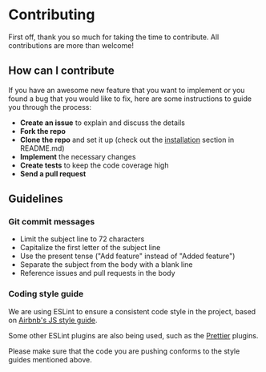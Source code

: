 # Contributing
First off, thank you so much for taking the time to contribute. All contributions are more than welcome!

## How can I contribute
If you have an awesome new feature that you want to implement or you found a bug that you would like to fix, here are some instructions to guide you through the process:
- **Create an issue** to explain and discuss the details
- **Fork the repo**
- **Clone the repo** and set it up (check out the [installation](#) section in README.md)
- **Implement** the necessary changes
- **Create tests** to keep the code coverage high
- **Send a pull request**

## Guidelines
### Git commit messages
- Limit the subject line to 72 characters
- Capitalize the first letter of the subject line
- Use the present tense ("Add feature" instead of "Added feature")
- Separate the subject from the body with a blank line
- Reference issues and pull requests in the body

### Coding style guide
We are using ESLint to ensure a consistent code style in the project, based on [Airbnb's JS style guide](https://github.com/airbnb/javascript/tree/master/packages/eslint-config-airbnb-base).

Some other ESLint plugins are also being used, such as the [Prettier](https://github.com/prettier/eslint-plugin-prettier) plugins.

Please make sure that the code you are pushing conforms to the style guides mentioned above.
